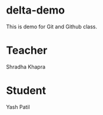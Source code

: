 # delta-demo
This is demo for Git and Github class.

# Teacher 
Shradha Khapra

# Student
Yash Patil 
